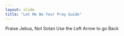 ```yaml
---
layout: slide
title: "Let Me Be Your Pray Guide"
---
```

Praise Jebus, Not Sotan
Use the Left Arrow to go Back
